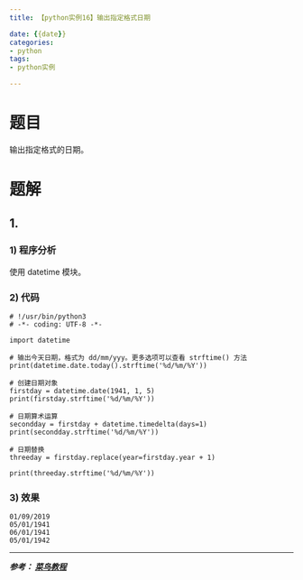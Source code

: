```yaml
---
title: 【python实例16】输出指定格式日期

date: {{date}}
categories:
- python
tags:
- python实例

---
```

# 题目
输出指定格式的日期。

# 题解
## 1.
### 1) 程序分析
使用 datetime 模块。
### 2) 代码

```
# !/usr/bin/python3
# -*- coding: UTF-8 -*-

import datetime

# 输出今天日期，格式为 dd/mm/yyy。更多选项可以查看 strftime() 方法
print(datetime.date.today().strftime('%d/%m/%Y'))

# 创建日期对象
firstday = datetime.date(1941, 1, 5)
print(firstday.strftime('%d/%m/%Y'))

# 日期算术运算
secondday = firstday + datetime.timedelta(days=1)
print(secondday.strftime('%d/%m/%Y'))

# 日期替换
threeday = firstday.replace(year=firstday.year + 1)

print(threeday.strftime('%d/%m/%Y'))

```

### 3) 效果
```
01/09/2019
05/01/1941
06/01/1941
05/01/1942
```

---
***参考：
[菜鸟教程](https://www.runoob.com/python/python-100-examples.html)***
